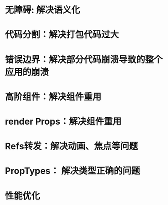 # 无障碍: 解决语义化
# 代码分割：解决打包代码过大
# 错误边界：解决部分代码崩溃导致的整个应用的崩溃


# 高阶组件：解决组件重用
# render Props：解决组件重用

# Refs转发：解决动画、焦点等问题

# PropTypes： 解决类型正确的问题

# 性能优化